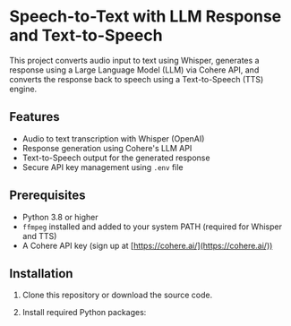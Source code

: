 # Speech-to-Text with LLM Response and Text-to-Speech

This project converts audio input to text using Whisper, generates a response using a Large Language Model (LLM) via Cohere API, and converts the response back to speech using a Text-to-Speech (TTS) engine.

## Features

- Audio to text transcription with Whisper (OpenAI)
- Response generation using Cohere's LLM API
- Text-to-Speech output for the generated response
- Secure API key management using `.env` file

## Prerequisites

- Python 3.8 or higher
- `ffmpeg` installed and added to your system PATH (required for Whisper and TTS)
- A Cohere API key (sign up at [https://cohere.ai/](https://cohere.ai/))

## Installation

1. Clone this repository or download the source code.

2. Install required Python packages:

